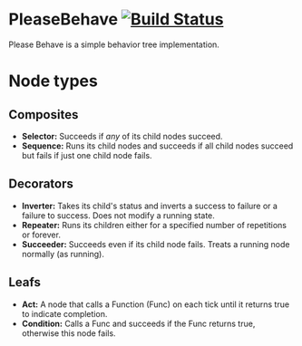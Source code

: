 # PleaseBehave [![Build Status](https://travis-ci.org/MHAbrah/PleaseBehave.svg?branch=master)](https://travis-ci.org/MHAbrah/PleaseBehave)

Please Behave is a simple behavior tree implementation.

# Node types

## Composites

- **Selector:** Succeeds if *any* of its child nodes succeed.
- **Sequence:** Runs its child nodes and succeeds if all child nodes succeed but fails if just one child node fails.

## Decorators

- **Inverter:** Takes its child's status and inverts a success to failure or a failure to success. Does not modify a running state.
- **Repeater:** Runs its children either for a specified number of repetitions or forever.
- **Succeeder:** Succeeds even if its child node fails. Treats a running node normally (as running).

## Leafs

- **Act:** A node that calls a Function (Func<bool>) on each tick until it returns true to indicate completion.
- **Condition:** Calls a Func and succeeds if the Func returns true, otherwise this node fails.
